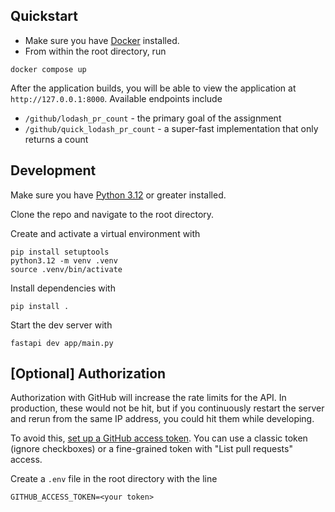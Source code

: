 ## Quickstart

- Make sure you have [Docker](https://docs.docker.com/get-started/get-docker/) installed.
- From within the root directory, run

```shell
docker compose up
```

After the application builds, you will be able to view the application at `http://127.0.0.1:8000`. Available endpoints include

- `/github/lodash_pr_count` - the primary goal of the assignment
- `/github/quick_lodash_pr_count` - a super-fast implementation that only returns a count

## Development

Make sure you have [Python 3.12](https://www.python.org/downloads/release/python-3125/) or greater installed.

Clone the repo and navigate to the root directory.

Create and activate a virtual environment with

```shell
pip install setuptools
python3.12 -m venv .venv
source .venv/bin/activate
```

Install dependencies with

```shell
pip install .
```

Start the dev server with

```shell
fastapi dev app/main.py
```

## [Optional] Authorization

Authorization with GitHub will increase the rate limits for the API. In production, these would not be hit, but if you continuously restart the server and rerun from the same IP address, you could hit them while developing.

To avoid this, [set up a GitHub access token](https://docs.github.com/en/authentication/keeping-your-account-and-data-secure/managing-your-personal-access-tokens). You can use a classic token (ignore checkboxes) or a fine-grained token with "List pull requests" access.

Create a `.env` file in the root directory with the line

`GITHUB_ACCESS_TOKEN=<your token>`
